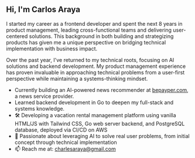 ## Hi, I'm Carlos Araya

I started my career as a frontend developer and spent the next 8 years in product management, leading cross-functional teams and delivering user-centered solutions. This background in both building and strategizing products has given me a unique perspective on bridging technical implementation with business impact.

Over the past year, I've returned to my technical roots, focusing on AI solutions and backend development. My product management experience has proven invaluable in approaching technical problems from a user-first perspective while maintaining a systems-thinking mindset.

- Currently building an AI-powered news recommender at [bepayper.com]([bepayper.com](https://www.bepayper.com/)), a news service provider.
- Learned backend development in Go to deepen my full-stack and systems knowledge.
- 🛠️ Developing a vacation rental management platform using vanilla HTML/JS with Tailwind CSS, Go web server backend, and PostgreSQL database, deployed via CI/CD on AWS
- 🎯 Passionate about leveraging AI to solve real user problems, from initial concept through technical implementation
- 📫 Reach me at: [charlesaraya@gmail.com](mailto:charlesaraya@gmail.com)
